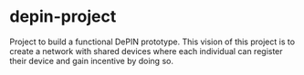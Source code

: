 # depin-project
Project to build a functional DePIN prototype. This vision of this project is to create a network with shared devices where each individual can register their device and gain incentive by doing so.

